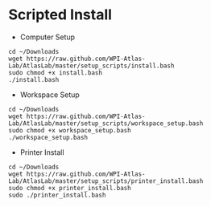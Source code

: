 Scripted Install
=====

* Computer Setup

```
cd ~/Downloads
wget https://raw.github.com/WPI-Atlas-Lab/AtlasLab/master/setup_scripts/install.bash
sudo chmod +x install.bash
./install.bash
```



* Workspace Setup

```
cd ~/Downloads
wget https://raw.github.com/WPI-Atlas-Lab/AtlasLab/master/setup_scripts/workspace_setup.bash
sudo chmod +x workspace_setup.bash
./workspace_setup.bash
```


* Printer Install

```
cd ~/Downloads
wget https://raw.github.com/WPI-Atlas-Lab/AtlasLab/master/setup_scripts/printer_install.bash
sudo chmod +x printer_install.bash
sudo ./printer_install.bash
```



